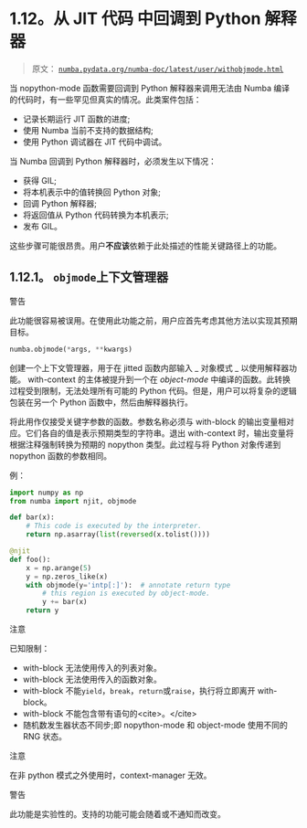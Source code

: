 # 1.12。从 JIT 代码  中回调到 Python 解释器

> 原文： [`numba.pydata.org/numba-doc/latest/user/withobjmode.html`](http://numba.pydata.org/numba-doc/latest/user/withobjmode.html)

当 nopython-mode 函数需要回调到 Python 解释器来调用无法由 Numba 编译的代码时，有一些罕见但真实的情况。此类案件包括：

*   记录长期运行 JIT 函数的进度;
*   使用 Numba 当前不支持的数据结构;
*   使用 Python 调试器在 JIT 代码中调试。

当 Numba 回调到 Python 解释器时，必须发生以下情况：

*   获得 GIL;
*   将本机表示中的值转换回 Python 对象;
*   回调 Python 解释器;
*   将返回值从 Python 代码转换为本机表示;
*   发布 GIL。

这些步骤可能很昂贵。用户**不应该**依赖于此处描述的性能关键路径上的功能。

## 1.12.1。 `objmode`上下文管理器

警告

此功能很容易被误用。在使用此功能之前，用户应首先考虑其他方法以实现其预期目标。

```py
numba.objmode(*args, **kwargs)
```

创建一个上下文管理器，用于在 jitted 函数内部输入 _ 对象模式 _ 以使用解释器功能。 with-context 的主体被提升到一个在 _object-mode_ 中编译的函数。此转换过程受到限制，无法处理所有可能的 Python 代码。但是，用户可以将复杂的逻辑包装在另一个 Python 函数中，然后由解释器执行。

将此用作仅接受关键字参数的函数。参数名称必须与 with-block 的输出变量相对应。它们各自的值是表示预期类型的​​字符串。退出 with-context 时，输出变量将根据注释强制转换为预期的 nopython 类型。此过程与将 Python 对象传递到 nopython 函数的参数相同。

例：

```py
import numpy as np
from numba import njit, objmode

def bar(x):
    # This code is executed by the interpreter.
    return np.asarray(list(reversed(x.tolist())))

@njit
def foo():
    x = np.arange(5)
    y = np.zeros_like(x)
    with objmode(y='intp[:]'):  # annotate return type
        # this region is executed by object-mode.
        y += bar(x)
    return y

```

注意

已知限制：

*   with-block 无法使用传入的列表对象。
*   with-block 无法使用传入的函数对象。
*   with-block 不能`yield`，`break`，`return`或`raise`，执行将立即离开 with-block。
*   with-block 不能包含带有语句的&lt;cite&gt;。&lt;/cite&gt;
*   随机数发生器状态不同步;即 nopython-mode 和 object-mode 使用不同的 RNG 状态。

注意

在非 python 模式之外使用时，context-manager 无效。

警告

此功能是实验性的。支持的功能可能会随着或不通知而改变。